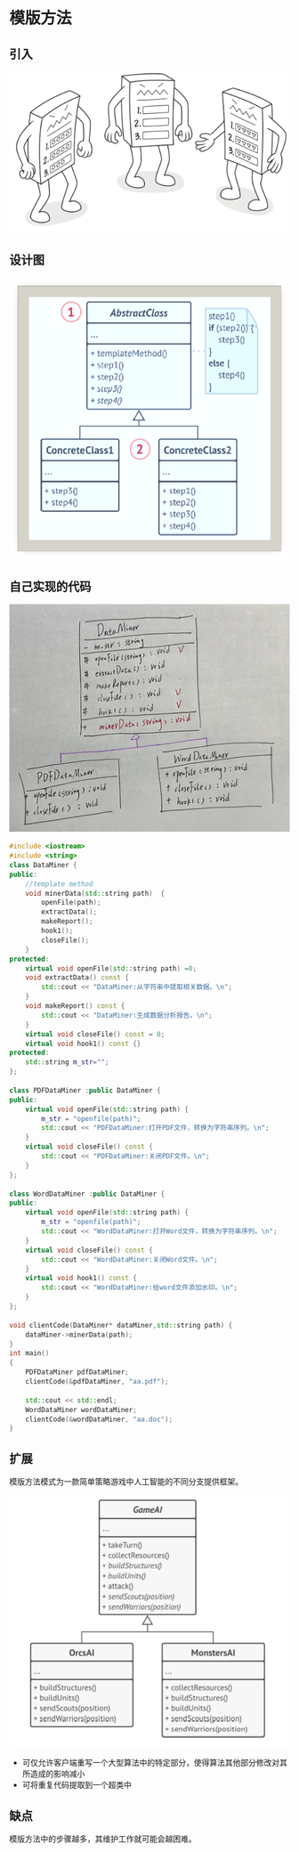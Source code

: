 # 模版方法

## 引入

![问题](TemplateMethod.assets/问题.png) 

## 设计图

![设计图](TemplateMethod.assets/设计图.png) 

## 自己实现的代码

![IMG_2250](TemplateMethod.assets/IMG_2250.jpg) 

```c++
#include <iostream>
#include <string>
class DataMiner {
public:
    //template method
    void minerData(std::string path)  {
        openFile(path);
        extractData();
        makeReport();
        hook1();
        closeFile();
    }
protected:
    virtual void openFile(std::string path) =0;
    void extractData() const {
        std::cout << "DataMiner:从字符串中提取相关数据。\n";
    }
    void makeReport() const {
        std::cout << "DataMiner:生成数据分析报告。\n";
    }
    virtual void closeFile() const = 0;
    virtual void hook1() const {}
protected:
    std::string m_str="";
};

class PDFDataMiner :public DataMiner {
public:
    virtual void openFile(std::string path) {
        m_str = "openfile(path)";
        std::cout << "PDFDataMiner:打开PDF文件，转换为字符串序列。\n";
    }
    virtual void closeFile() const {
        std::cout << "PDFDataMiner:关闭PDF文件。\n";
    }
};

class WordDataMiner :public DataMiner {
public:
    virtual void openFile(std::string path) {
        m_str = "openfile(path)";
        std::cout << "WordDataMiner:打开Word文件，转换为字符串序列。\n";
    }
    virtual void closeFile() const {
        std::cout << "WordDataMiner:关闭Word文件。\n";
    }
    virtual void hook1() const {
        std::cout << "WordDataMiner:给word文件添加水印。\n";
    }
};

void clientCode(DataMiner* dataMiner,std::string path) {
    dataMiner->minerData(path);
}
int main()
{
    PDFDataMiner pdfDataMiner;
    clientCode(&pdfDataMiner, "aa.pdf");

    std::cout << std::endl;
    WordDataMiner wordDataMiner;
    clientCode(&wordDataMiner, "aa.doc");
}
```

## 扩展

模版方法模式为一款简单策略游戏中人工智能的不同分支提供框架。

![扩展](TemplateMethod.assets/扩展.png) 

+ 可仅允许客户端重写一个大型算法中的特定部分，使得算法其他部分修改对其所造成的影响减小
+ 可将重复代码提取到一个超类中

## 缺点

模版方法中的步骤越多，其维护工作就可能会越困难。

